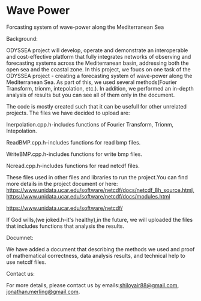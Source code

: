# Wave Power
Forcasting system of wave-power along  the Mediterranean Sea

Background:

ODYSSEA project will develop, operate and demonstrate an interoperable and cost-effective platform that
fully integrates networks of observing and forecasting systems across the Mediterranean basin,
addressing both the open sea and the coastal zone.
In this project, we foucs on one task of the ODYSSEA project - creating a forecasting system of wave-power along 
the Mediterranean Sea.
As part of this, we used several methods(Fourier Transform, trionm, intepolation, etc.).
In addition, we performed an in-depth analysis of results but you can see all of them only in the document.

The code is mostly created such that it can be usefull for other unrelated projects.
The files we have decided to upload are: 

Inerpolation.cpp\.h-includes functions of Fourier Transform, Trionm, Intepolation.

ReadBMP.cpp\.h-includes functions for read bmp files.

WriteBMP.cpp\.h-includes functions for write bmp files.

Ncread.cpp\.h-includes functions for read netcdf files.

These files used in other files and libraries to run the project.You can find more details in the project document or here:
https://www.unidata.ucar.edu/software/netcdf/docs/netcdf_8h_source.html,https://www.unidata.ucar.edu/software/netcdf/docs/modules.html

https://www.unidata.ucar.edu/software/netcdf/

If God wills,(we joked.h-it's healthy),in the future, we will uploaded the files that includes functions that analysis the results.

Documnet:

We have added a document that describing the methods we used and proof of mathematical correctness,
data analysis results, and technical help to use netcdf files. 

Contact us:

For more details, please contact us by emails:shiloyair88@gmail.com, jonathan.merling@gmail.com.

